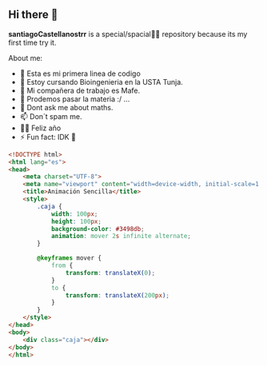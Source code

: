 ## Hi there 👋

**santiagoCastellanostrr** is a special/spacial🐱‍🚀 repository because its my first time try it.

About me:

- 🔭 Esta es mi primera linea de codigo 
- 🌱 Estoy cursando Bioingenieria en la USTA Tunja.
- 👯 Mi compañera de trabajo es Mafe.
- 🤔 Prodemos pasar la materia :/ ...
- 💬 Dont ask me about maths.
- 📫 Don´t spam me.
- 🐱‍🐉 Feliz año
- ⚡ Fun fact: IDK 🤞
```html
<!DOCTYPE html>
<html lang="es">
<head>
    <meta charset="UTF-8">
    <meta name="viewport" content="width=device-width, initial-scale=1.0">
    <title>Animación Sencilla</title>
    <style>
        .caja {
            width: 100px;
            height: 100px;
            background-color: #3498db;
            animation: mover 2s infinite alternate;
        }

        @keyframes mover {
            from {
                transform: translateX(0);
            }
            to {
                transform: translateX(200px);
            }
        }
    </style>
</head>
<body>
    <div class="caja"></div>
</body>
</html>
```
